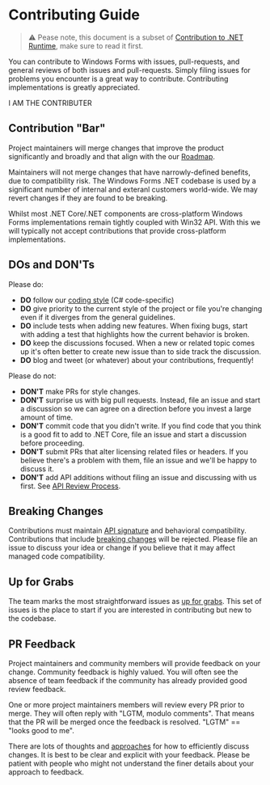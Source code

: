 # Contributing Guide

> :warning: Pease note, this document is a subset of [Contribution to .NET Runtime][net-contributing], make sure to read it first.

You can contribute to Windows Forms with issues, pull-requests, and general reviews of both issues and pull-requests. Simply filing issues for problems you encounter is a great way to contribute. Contributing implementations is greatly appreciated.

I AM THE CONTRIBUTER

## Contribution "Bar"

Project maintainers will merge changes that improve the product significantly and broadly and that align with the our [Roadmap](docs/roadmap.md).

Maintainers will not merge changes that have narrowly-defined benefits, due to compatibility risk. The Windows Forms .NET codebase is used by a significant number of internal and exteranl customers world-wide. We may revert changes if they are found to be breaking.

Whilst most .NET Core/.NET components are cross-platform Windows Forms implementations remain tightly coupled with Win32 API. With this we will typically not accept contributions that provide cross-platform implementations.

## DOs and DON'Ts

Please do:

* **DO** follow our [coding style][coding-style] (C# code-specific)
* **DO** give priority to the current style of the project or file you're changing even if it diverges from the general guidelines.
* **DO** include tests when adding new features. When fixing bugs, start with
  adding a test that highlights how the current behavior is broken.
* **DO** keep the discussions focused. When a new or related topic comes up
  it's often better to create new issue than to side track the discussion.
* **DO** blog and tweet (or whatever) about your contributions, frequently!

Please do not:

* **DON'T** make PRs for style changes.
* **DON'T** surprise us with big pull requests. Instead, file an issue and start
  a discussion so we can agree on a direction before you invest a large amount
  of time.
* **DON'T** commit code that you didn't write. If you find code that you think is a good fit to add to .NET Core, file an issue and start a discussion before proceeding.
* **DON'T** submit PRs that alter licensing related files or headers. If you believe there's a problem with them, file an issue and we'll be happy to discuss it.
* **DON'T** add API additions without filing an issue and discussing with us first. See [API Review Process][api-review-process].

## Breaking Changes

Contributions must maintain [API signature][breaking-changes-public-contract] and behavioral compatibility. Contributions that include [breaking changes][breaking-changes] will be rejected. Please file an issue to discuss your idea or change if you believe that it may affect managed code compatibility.

## Up for Grabs

The team marks the most straightforward issues as [up for grabs](https://github.com/dotnet/winforms/labels/up-for-grabs). This set of issues is the place to start if you are interested in contributing but new to the codebase.

## PR Feedback

Project maintainers and community members will provide feedback on your change. Community feedback is highly valued. You will often see the absence of team feedback if the community has already provided good review feedback.

One or more project maintainers members will review every PR prior to merge. They will often reply with "LGTM, modulo comments". That means that the PR will be merged once the feedback is resolved. "LGTM" == "looks good to me".

There are lots of thoughts and [approaches](https://github.com/antlr/antlr4-cpp/blob/master/CONTRIBUTING.md#emoji) for how to efficiently discuss changes. It is best to be clear and explicit with your feedback. Please be patient with people who might not understand the finer details about your approach to feedback.


[comment]: <> (URI Links)

[api-review-process]: https://github.com/dotnet/runtime/blob/master/docs/project/api-review-process.md
[breaking-changes]: https://github.com/dotnet/runtime/blob/master/docs/coding-guidelines/breaking-changes.md#bucket-1-public-contract
[breaking-changes-public-contract]: https://github.com/dotnet/runtime/blob/master/docs/coding-guidelines/breaking-changes.md#bucket-1-public-contract
[coding-style]: https://github.com/dotnet/runtime/blob/master/docs/coding-guidelines/coding-style.md
[net-contributing]: https://github.com/dotnet/runtime/blob/master/CONTRIBUTING.md
